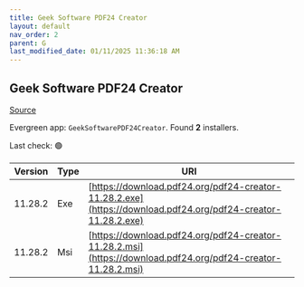 ```yaml
---
title: Geek Software PDF24 Creator
layout: default
nav_order: 2
parent: G
last_modified_date: 01/11/2025 11:36:18 AM
---
```


## Geek Software PDF24 Creator

[Source](https://tools.pdf24.org/en/creator/)

Evergreen app: `GeekSoftwarePDF24Creator`. Found **2** installers.

Last check: 🟢

| Version | Type | URI                                                                                                          |
| ------- | ---- | ------------------------------------------------------------------------------------------------------------ |
| 11.28.2 | Exe  | [https://download.pdf24.org/pdf24-creator-11.28.2.exe](https://download.pdf24.org/pdf24-creator-11.28.2.exe) |
| 11.28.2 | Msi  | [https://download.pdf24.org/pdf24-creator-11.28.2.msi](https://download.pdf24.org/pdf24-creator-11.28.2.msi) |
